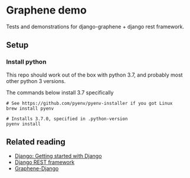 # Graphene demo

Tests and demonstrations for django-graphene + django rest framework.

## Setup

### Install python
This repo should work out of the box with python 3.7, and probably most other python 3 versions.

The commands below install 3.7 specifically
```
# See https://github.com/pyenv/pyenv-installer if you got Linux
brew install pyenv

# Installs 3.7.0, specified in .python-version
pyenv install
```

## Related reading
- [Django: Getting started with Django](https://www.djangoproject.com/start/)
- [Django REST framework](https://www.django-rest-framework.org/)
- [Graphene-Django](https://docs.graphene-python.org/projects/django/en/latest/)
